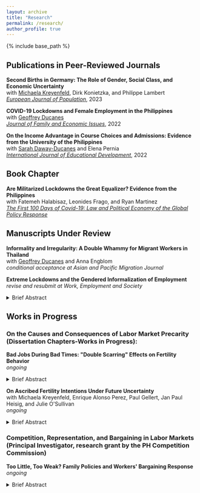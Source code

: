 ```yaml
---
layout: archive
title: "Research"
permalink: /research/
author_profile: true
---
```


{% include base_path %}


## Publications in Peer-Reviewed Journals 

**Second Births in Germany: The Role of Gender, Social Class, and Economic Uncertainty**<br>with [Michaela Kreyenfeld](https://www.hertie-school.org/en/research/faculty-and-researchers/profile/person/kreyenfeld), Dirk Konietzka, and Philippe Lambert<br>[_European Journal of Population_](https://link.springer.com/article/10.1007/s10680-023-09656-5), 2023

**COVID-19 Lockdowns and Female Employment in the Philippines**<br>with [Geoffrey Ducanes](https://2012.ateneo.edu/ls/soss/economics/faculty/ducanes-geoffrey-m)<br>[_Journal of Family and Economic Issues_](https://link.springer.com/article/10.1007/s10834-022-09879-4), 2022

**On the Income Advantage in Course Choices and Admissions: Evidence from the University of the Philippines**<br>with [Sarah Daway-Ducanes](https://econ.upd.edu.ph/about-upse/faculty/ssdaway/) and Elena Pernia<br>[_International Journal of Educational Development_](https://www.sciencedirect.com/science/article/abs/pii/S0738059322000281), 2022

## Book Chapter

**Are Militarized Lockdowns the Great Equalizer? Evidence from the Philippines**<br>with Fatemeh Halabisaz, Leonides Frago, and Ryan Martinez<br>[_The First 100 Days of Covid-19: Law and Political Economy of the Global Policy Response_](https://books.google.de/books/about/The_First_100_Days_of_Covid_19.html?id=z35MzwEACAAJ&redir_esc=y)

## Manuscripts Under Review

**Informality and Irregularity: A Double Whammy for Migrant Workers in Thailand**<br>with [Geoffrey Ducanes](https://2012.ateneo.edu/ls/soss/economics/faculty/ducanes-geoffrey-m) and Anna Engblom<br>_conditional acceptance at Asian and Pacific Migration Journal_

**Extreme Lockdowns and the Gendered Informalization of Employment**<br>_revise and resubmit at Work, Employment and Society_

<details>
  <summary>Brief Abstract</summary>
  
The adverse effects of COVID-19 on labour market outcomes are amplified by and partly attributable to the imposition of extreme mobility restrictions. While gendered disparities in job losses and working hours reduction have been demonstrated in the literature, is an informalization of employment observed, and is this phenomenon likewise gendered? This article analyses the Philippines, a country that imposed one of the world’s longest and strictest lockdowns, specifically how its imposition affected informal employment. A conceptual and empirical distinction between compositional and survivalist informalization is proffered—the former referring to informality induced by changes in the size and composition of overall employment, and the latter on informality induced by the need to work absent sufficient welfare support and precautionary household savings. Leveraging on the regional variation in lockdowns in a difference-in-differences design, results demonstrate that, indeed, extreme lockdowns increase the probability of informal employment, conditional on being employed, for women but not for men. 
  
</details>

## Works in Progress

### On the Causes and Consequences of Labor Market Precarity <br> (Dissertation Chapters-Works in Progress):

**Bad Jobs During Bad Times: "Double Scarring" Effects on Fertility Behavior**<br> _ongoing_

<details>
  <summary>Brief Abstract</summary>
  
The conditions upon labor market entry have been demonstrated to affect future employment and family formation outcomes. A thick strand of the literature suggests that entering the labor market with some form of employment uncertainty typically leads to either postponed childbearing, lower probabilities of parenthood, or both. Yet it is not only individual working conditions that matter. Broader macroeconomic conditions also matter. Indeed, the “scarring” literature likewise demonstrates how graduating in a recession year negatively affects the above-mentioned outcomes when compared to those who graduated during normal times. This paper speaks to these two strands and examines whether a “double scarring” effect exists for those who enter the labor market with a fixed-term contract during recessions on the timing of first childbirth. Preliminarily, we employ matching methods using detailed employment and birth histories of labor market entrants in the German Socio-Economic Panel (GSOEP).
  
</details>

**On Ascribed Fertility Intentions Under Future Uncertainty**<br>with Michaela Kreyenfeld, Enrique Alonso Perez, Paul Gellert, Jan Paul Heisig, and Julie O'Sullivan<br>_ongoing_

<details>
  <summary>Brief Abstract</summary>
  
While present-time uncertainties have been demonstrated to influence fertility, little is known about the causal effects of future uncertainty. For instance, when employment stability in the foreseeable future is not guaranteed or when forthcoming care responsibilities are anticipated to be high, family formation might not be deemed ideal. We particularly focus on ascribed fertility intentions, operationalized as the likelihood of fertility in the short-run of a fictitious couple under a given set of circumstances. Employing a 4x4 vignette experiment on representative survey data, results preliminarily show that future employment uncertainty of both partners reduces ascribed fertility intentions by around 20pp and not having forthcoming care responsibilities increases ascribed fertility intentions by 30pp. These large effect sizes hold even after controlling for salient vignette characteristics and personal financial worries. We likewise preliminarily find a larger negative effect of male employment uncertainty than that of females. Finally, we probe the effect of multiple uncertainties using interaction models and find the highest fertility intentions when both partners are in secure employment and without care responsibilities in the future.
  
</details>

### Competition, Representation, and Bargaining in Labor Markets <br> (Principal Investigator, research grant by the PH Competition Commission)

**Too Little, Too Weak? Family Policies and Workers' Bargaining Response**<br> _ongoing_

<details>
  <summary>Brief Abstract</summary>
  
When statutory provisions for family policies are deemed insufficient, how do workers respond and compensate? Looking at advanced economies points us to an idea—unionization and collective bargaining are ways to afford workers better working conditions as well as increase benefit entitlement compared to what is legally provided. An analysis of whether this pattern holds in developing countries is scarce and limited by the unavailability of collective bargaining agreements (CBAs). We use a novel dataset of all workplace CBAs in the Philippines from 2016-2021 to: (1) descriptively show the prevalence of family policies in CBAs and (2) analyze the causal effects of a 2019 maternity leave reform, which increased benefit entitlement from 7-8 weeks to 15 weeks, on the inclusion of family provisions in CBAs using a quasi-experimental design. Preliminarily descriptive findings suggest that beyond augmentation, redundancy is an objective of unionization and collective bargaining in developing countries where compliance and enforcement are weak.

</details>


